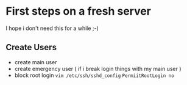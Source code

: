 # First steps on a fresh server
I hope i don't need this for a while ;-)
## Create Users
* create main user
* create emergency user ( if i break login things with my main user )
* block root login
 ```vim /etc/ssh/sshd_config```
 ```PermiitRootLogin no```
